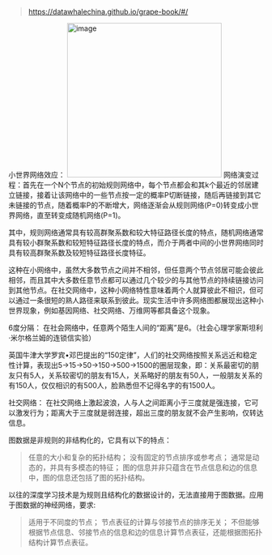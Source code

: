 
> https://datawhalechina.github.io/grape-book/#/

小世界网络效应：
<img width="305" alt="image" src="https://github.com/superkong001/learning_in_datawhale/assets/37318654/39d5db1a-9389-48ae-bac6-7120e4ba5e70">
网络演变过程：首先在一个N个节点的初始规则网络中，每个节点都会和其k个最近的邻居建立链接，接着让该网络中的一些节点按一定的概率P切断链接，随后再链接到其它未链接的节点，随着概率P的不断增大，网络逐渐会从规则网络(P=0)转变成小世界网络，直至转变成随机网络(P=1)。

其中，规则网络通常具有较高群聚系数和较大特征路径长度的特点，随机网络通常具有较小群聚系数和较短特征路径长度的特点，而介于两者中间的小世界网络同时具有较高群聚系数及较短特征路径长度特征。

这种在小网络中，虽然大多数节点之间并不相邻，但任意两个节点邻居可能会彼此相邻，而且其中大多数任意节点都可以通过几个较少的与其他节点的持续链接访问到其他节点。在社交网络中，这种小网络特性意味着两个人就算彼此不相识，但可以通过一条很短的熟人路径来联系到彼此。现实生活中许多网络图都展现出这种小世界现象，例如基因网络、社交网络、万维网等都具备这个现象。

6度分隔：
在社会网络中，任意两个陌生人间的“距离”是6。（社会心理学家斯坦利·米尔格兰姆的连锁信实验）

英国牛津大学罗宾•邓巴提出的“150定律”，人们的社交网络按照关系远近和稳定性计算，表现出5->15->50->150->500->1500的圈层现象，即：关系最密切的朋友只有5人，关系较密切的朋友有15人，关系略好的朋友有50人，一般朋友关系的有150人，仅仅相识的有500人，脸熟悉但不记得名字的有1500人。

社交网络：
在社交网络上激起波浪，人与人之间距离小于三度就是强连接，它可以激发行为；距离大于三度就是弱连接，超出三度的朋友就不会产生影响，仅转达信息。

图数据是非规则的非结构化的，它具有以下的特点：
> 任意的大小和复杂的拓扑结构；
> 没有固定的节点排序或参考点；
> 通常是动态的，并具有多模态的特征；
> 图的信息并非只蕴含在节点信息和边的信息中，图的信息还包括了图的拓扑结构。

以往的深度学习技术是为规则且结构化的数据设计的，无法直接用于图数据。应用于图数据的神经网络，要求:
> 适用于不同度的节点；
> 节点表征的计算与邻接节点的排序无关；
> 不但能够根据节点信息、邻接节点的信息和边的信息计算节点表征，还能根据图拓扑结构计算节点表征。


